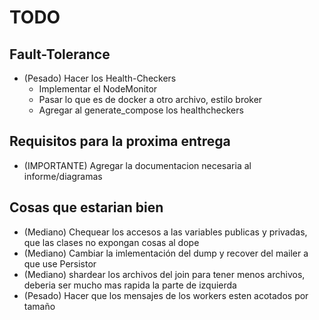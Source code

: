 # TODO

## Fault-Tolerance
- (Pesado) Hacer los Health-Checkers
  * Implementar el NodeMonitor
  * Pasar lo que es de docker a otro archivo, estilo broker
  * Agregar al generate_compose los healthcheckers

## Requisitos para la proxima entrega
- (IMPORTANTE) Agregar la documentacion necesaria al informe/diagramas

## Cosas que estarian bien
- (Mediano) Chequear los accesos a las variables publicas y privadas, que las clases no expongan cosas al dope
- (Mediano) Cambiar la imlementación del dump y recover del mailer a que use Persistor
- (Mediano) shardear los archivos del join para tener menos archivos, deberia ser mucho mas rapida la parte de izquierda
- (Pesado)  Hacer que los mensajes de los workers esten acotados por tamaño
